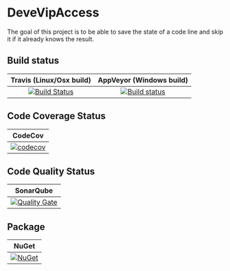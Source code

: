 # DeveVipAccess
The goal of this project is to be able to save the state of a code line and skip it if it already knows the result.

## Build status

| Travis (Linux/Osx build) | AppVeyor (Windows build) |
|:------------------------:|:------------------------:|
| [![Build Status](https://travis-ci.org/devedse/DeveVipAccess.svg?branch=master)](https://travis-ci.org/devedse/DeveVipAccess) | [![Build status](https://ci.appveyor.com/api/projects/status/datwgk9gb4gmpodi?svg=true)](https://ci.appveyor.com/project/devedse/devevipaccess) |

## Code Coverage Status

| CodeCov |
|:-------:|
| [![codecov](https://codecov.io/gh/devedse/DeveVipAccess/branch/master/graph/badge.svg)](https://codecov.io/gh/devedse/DeveVipAccess) |

## Code Quality Status

| SonarQube |
|:---------:|
| [![Quality Gate](https://sonarcloud.io/api/project_badges/measure?project=DeveVipAccess&metric=alert_status)](https://sonarcloud.io/dashboard?id=DeveVipAccess) |

## Package

| NuGet |
|:-----:|
| [![NuGet](https://img.shields.io/nuget/v/DeveVipAccess.svg)](https://www.nuget.org/packages/DeveVipAccess/) |
